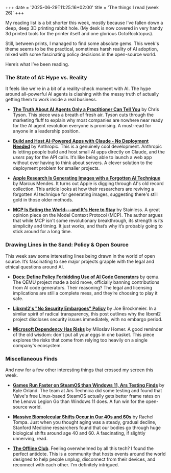 +++
date = '2025-06-29T11:25:16+02:00'
title = 'The things I read (week 26)'
+++

My reading list is a bit shorter this week, mostly because I’ve fallen down a deep, deep 3D printing rabbit hole. (My desk is now covered in very handy 3d printed tools for the printer itself and one glorious OctoRocktopus).

Still, between prints, I managed to find some absolute gems. This week's theme seems to be the practical, sometimes harsh reality of AI adoption, mixed with some fascinating policy decisions in the open-source world.

Here’s what I’ve been reading.

### The State of AI: Hype vs. Reality

It feels like we're in a bit of a reality-check moment with AI. The hype around all-powerful AI agents is clashing with the messy truth of actually getting them to work inside a real business.

* [**The Truth About AI Agents Only a Practitioner Can Tell You**](https://theagentarchitect.substack.com/p/ai-agents-enterprise-implementation-truth) by Chris Tyson. This piece was a breath of fresh air. Tyson cuts through the marketing fluff to explain why most companies are nowhere near ready for the AI agent revolution everyone is promising. A must-read for anyone in a leadership position.

* [**Build and Host AI-Powered Apps with Claude - No Deployment Needed**](https://www.anthropic.com/news/claude-powered-artifacts) by Anthropic. This is a genuinely cool development. Anthropic is letting people build and host small AI apps directly on Claude, and the *users* pay for the API calls. It’s like being able to launch a web app without ever having to think about servers. A clever solution to the deployment problem for smaller projects.

* [**Apple Research Is Generating Images with a Forgotten AI Technique**](https://venturebeat.com/ai/apple-research-is-generating-images-with-a-forgotten-ai-technique/) by Marcus Mendes. It turns out Apple is digging through AI's old record collection. This article looks at how their researchers are reviving a forgotten AI technique for generating images, suggesting there's still gold in those older methods.

* [**MCP Is Eating the World---and It's Here to Stay**](https://www.stainless.com/blog/mcp-is-eating-the-world--and-its-here-to-stay) by Stainless. A great opinion piece on the Model Context Protocol (MCP). The author argues that while MCP isn't some revolutionary breakthrough, its strength is its simplicity and timing. It just works, and that’s why it’s probably going to stick around for a long time.

### Drawing Lines in the Sand: Policy & Open Source

This week saw some interesting lines being drawn in the world of open source. It’s fascinating to see major projects grapple with the legal and ethical questions around AI.

* [**Docs: Define Policy Forbidding Use of AI Code Generators**](https://github.com/qemu/qemu/commit/3d40db0efc22520fa6c399cf73960dced423b048) by qemu. The QEMU project made a bold move, officially banning contributions from AI code generators. Their reasoning? The legal and licensing implications are still a complete mess, and they’re choosing to play it safe.

* [**Libxml2's "No Security Embargoes" Policy**](https://lwn.net/Articles/978270/) by Joe Brockmeier. In a similar spirit of radical transparency, this post outlines why the libxml2 project discloses security issues immediately, with no embargo period.

* [**Microsoft Dependency Has Risks**](https://blog.miloslavhomer.cz/p/microsoft-dependency-has-risks) by Miloslav Homer. A good reminder of the old wisdom: don't put all your eggs in one basket. This piece explores the risks that come from relying too heavily on a single company's ecosystem.

### Miscellaneous Finds

And now for a few other interesting things that crossed my screen this week.

* [**Games Run Faster on SteamOS than Windows 11, Ars Testing Finds**](https://arstechnica.com/gaming/2025/06/games-run-faster-on-steamos-than-windows-11-ars-testing-finds/) by Kyle Orland. The team at Ars Technica did some testing and found that Valve's free Linux-based SteamOS actually gets better frame rates on the Lenovo Legion Go than Windows 11 does. A fun win for the open-source world.

* [**Massive Biomolecular Shifts Occur in Our 40s and 60s**](https://med.stanford.edu/news/all-news/2024/08/massive-biomolecular-shifts-occur-in-our-40s-and-60s--stanford-m.html) by Rachel Tompa. Just when you thought aging was a steady, gradual decline, Stanford Medicine researchers found that our bodies go through huge biological shifts around age 40 and 60. A fascinating, if slightly unnerving, read.

* [**The Offline Club**](https://www.theoffline-club.com). Feeling overwhelmed by all this tech? I found the perfect antidote. This is a community that hosts events around the world designed to help people unplug, disconnect from their devices, and reconnect with each other. I'm definitely intrigued.

